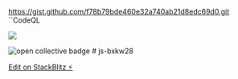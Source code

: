 https://gist.github.com/f78b79bde460e32a740ab21d8edc69d0.git
``CodeQL


[![](https://data.jsdelivr.com/v1/package/npm/vue/badge)](https://www.jsdelivr.com/package/npm/vue)


<img alt="open collective badge" src="https://opencollective.com/andreamariadb/tiers/backer/badge.svg?label=backer&color=brightgreen" />
# js-bxkw28

[Edit on StackBlitz ⚡️](https://stackblitz.com/edit/js-bxkw28)

